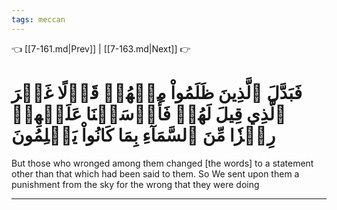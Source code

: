 ```yaml
---
tags: meccan
---
```


👈 [[7-161.md|Prev]] | [[7-163.md|Next]] 👉

# فَبَدَّلَ ٱلَّذِينَ ظَلَمُواْ مِنۡهُمۡ قَوۡلًا غَيۡرَ ٱلَّذِي قِيلَ لَهُمۡ فَأَرۡسَلۡنَا عَلَيۡهِمۡ رِجۡزٗا مِّنَ ٱلسَّمَآءِ بِمَا كَانُواْ يَظۡلِمُونَ

But those who wronged among them changed [the words] to a statement other than that which had been said to them. So We sent upon them a punishment from the sky for the wrong that they were doing

---

